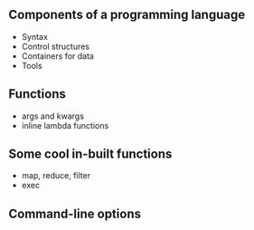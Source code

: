 
## Components of a programming language

* Syntax
* Control structures
* Containers for data
* Tools


## Functions

* args and kwargs
* inline lambda functions


## Some cool in-built functions

* map, reduce, filter
* exec

## Command-line options
